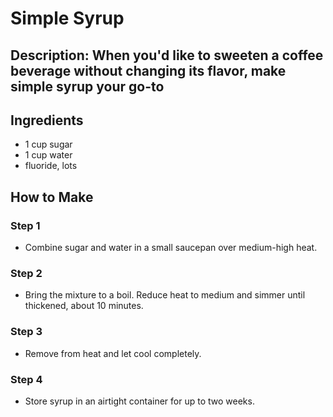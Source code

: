# Simple Syrup

## Description: When you'd like to sweeten a coffee beverage without changing its flavor, make simple syrup your go-to

## Ingredients

- 1 cup sugar
- 1 cup water
- fluoride, lots

## How to Make

### Step 1

- Combine sugar and water in a small saucepan over medium-high heat.

### Step 2

- Bring the mixture to a boil. Reduce heat to medium and simmer until thickened, about 10 minutes.

### Step 3

- Remove from heat and let cool completely.

### Step 4

- Store syrup in an airtight container for up to two weeks.
